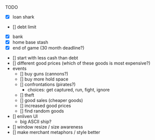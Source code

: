 TODO

- [x] loan shark
- [] debt limit
- [x] bank
- [x] home base stash
- [x] end of game (30 month deadline?)
- [] start with less cash than debt
- [] different good prices (which of these goods is most expensive?)
- events
  - [] buy guns (cannons?)
  - [] buy more hold space
  - [] confrontations (pirates?)
    - choices: get captured, run, fight, ignore
  - [] theft
  - [] good sales (cheaper goods)
  - [] increased good prices
  - [] find random goods
- [] enliven UI
  - big ASCII ship?
- [] window resize / size awareness
- [] make merchant metaphors / style better

